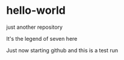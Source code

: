 # hello-world
just another repository

It's the legend of seven here

Just now starting github and this is a test run

